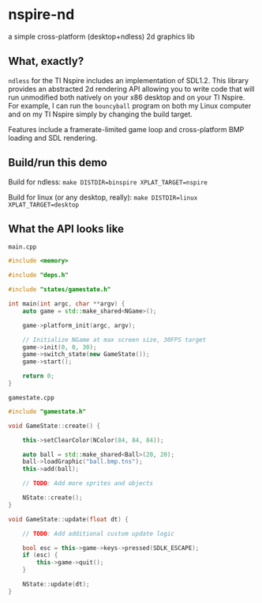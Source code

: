 
# nspire-nd

a simple cross-platform (desktop+ndless) 2d graphics lib


## What, exactly?

`ndless` for the TI Nspire includes an implementation of SDL1.2.
This library provides an abstracted 2d rendering API allowing
you to write code that will run unmodified both natively
on your x86 desktop and on your TI Nspire. For example, I can
run the `bouncyball` program on both my Linux computer and
on my TI Nspire simply by changing the build target.

Features include a framerate-limited game loop and
cross-platform BMP loading and SDL rendering.

## Build/run this demo

Build for ndless:
`make DISTDIR=binspire XPLAT_TARGET=nspire`

Build for linux (or any desktop, really):
`make DISTDIR=linux XPLAT_TARGET=desktop`

## What the API looks like

`main.cpp`
```cpp
#include <memory>

#include "deps.h"

#include "states/gamestate.h"

int main(int argc, char **argv) {
    auto game = std::make_shared<NGame>();

    game->platform_init(argc, argv);

    // Initialize NGame at max screen size, 30FPS target
    game->init(0, 0, 30);
    game->switch_state(new GameState());
    game->start();

    return 0;
}
```

`gamestate.cpp`
```cpp
#include "gamestate.h"

void GameState::create() {

    this->setClearColor(NColor(84, 84, 84));

    auto ball = std::make_shared<Ball>(20, 20);
    ball->loadGraphic("ball.bmp.tns");
    this->add(ball);

    // TODO: Add more sprites and objects

    NState::create();
}

void GameState::update(float dt) {

    // TODO: Add additional custom update logic

    bool esc = this->game->keys->pressed(SDLK_ESCAPE);
    if (esc) {
        this->game->quit();
    }

    NState::update(dt);
}
```

